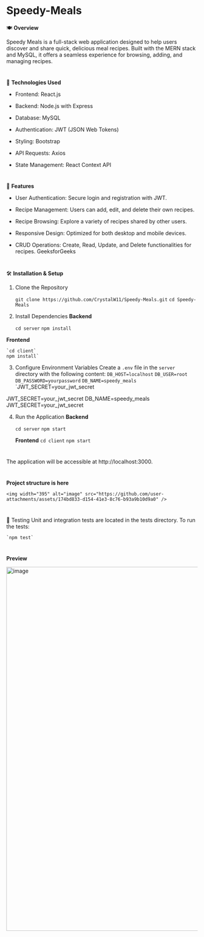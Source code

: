 # Speedy-Meals 

🍽️ **Overview**

Speedy Meals is a full-stack web application designed to help users discover and share quick, delicious meal recipes. Built with the MERN stack and MySQL, it offers a seamless experience for browsing, adding, and managing recipes.​

# 

🔧 **Technologies Used**
- Frontend: React.js

- Backend: Node.js with Express

- Database: MySQL

- Authentication: JWT (JSON Web Tokens)

- Styling: Bootstrap

- API Requests: Axios

- State Management: React Context API​

# 

🚀 **Features**

- User Authentication: Secure login and registration with JWT.

- Recipe Management: Users can add, edit, and delete their own recipes.

- Recipe Browsing: Explore a variety of recipes shared by other users.

- Responsive Design: Optimized for both desktop and mobile devices.

- CRUD Operations: Create, Read, Update, and Delete functionalities for recipes.​
GeeksforGeeks

#

🛠️ **Installation & Setup**

1. Clone the Repository

    `git clone https://github.com/CrystalW11/Speedy-Meals.git`
    `cd Speedy-Meals`
2. Install Dependencies
**Backend**

    `cd server`
    `npm install`

**Frontend**

    `cd client`
    npm install`

3. Configure Environment Variables
    Create a `.env` file in the `server` directory with the following content:
      `DB_HOST=localhost`
      `DB_USER=root`
      `DB_PASSWORD=yourpassword`
      `DB_NAME=speedy_meals`
      `JWT_SECRET=your_jwt_secret
   
JWT_SECRET=your_jwt_secret
DB_NAME=speedy_meals
JWT_SECRET=your_jwt_secret

4. Run the Application 
    **Backend**

    `cd server`
    `npm start`

   **Frontend**
   `cd client`
   `npm start`
#

The application will be accessible at http://localhost:3000.

# 

**Project structure is here**

    <img width="395" alt="image" src="https://github.com/user-attachments/assets/174bd833-d154-41e3-8c76-b93a9b10d9a0" />

# 

🧪 Testing
Unit and integration tests are located in the tests directory. To run the tests:

    `npm test`



# 
**Preview**

 <img width="959" alt="image" src="https://github.com/user-attachments/assets/577b42db-2208-4515-ad4e-9759eb6192b2" />
